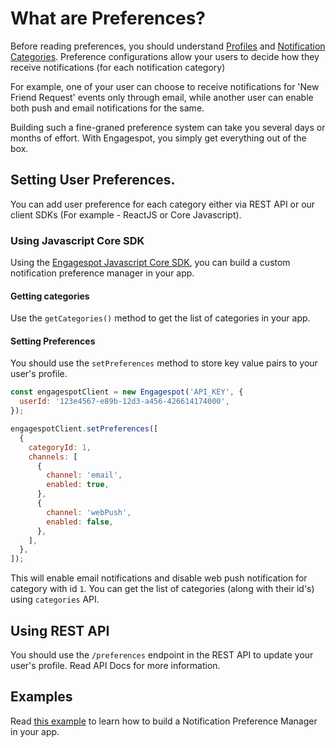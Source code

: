 # What are Preferences?

Before reading preferences, you should understand [Profiles](../profile/what-are-user-profiles) and [Notification Categories](../category/what-are-categories.md).
Preference configurations allow your users to decide how they receive notifications (for each notification category)

For example, one of your user can choose to receive notifications for 'New Friend Request' events only through email, while another user can enable both push and email notifications for the same.

Building such a fine-graned preference system can take you several days or months of effort. With Engagespot, you simply get everything out of the box.

## Setting User Preferences.

You can add user preference for each category either via REST API or our client SDKs (For example - ReactJS or Core Javascript).

### Using Javascript Core SDK

Using the <a href="/docs/javascript-guide/using-javascript-core-api" target="_blank">Engagespot Javascript Core SDK</a>, you can build a custom notification preference manager in your app. 

#### Getting categories
Use the `getCategories()` method to get the list of categories in your app.

#### Setting Preferences
You should use the `setPreferences` method to store key value pairs to your user's profile.

```js
const engagespotClient = new Engagespot('API_KEY', {
  userId: '123e4567-e89b-12d3-a456-426614174000',
});

engagespotClient.setPreferences([
  {
    categoryId: 1,
    channels: [
      {
        channel: 'email',
        enabled: true,
      },
      {
        channel: 'webPush',
        enabled: false,
      },
    ],
  },
]);
```

This will enable email notifications and disable web push notification for category with id `1`. You can get the list of categories (along with their id's) using `categories` API.

## Using REST API

You should use the `/preferences` endpoint in the REST API to update your user's profile. Read API Docs for more information.

## Examples

Read [this example](../learn-by-examples/notification-preference-center/concepts.md) to learn how to build a Notification Preference Manager in your app.
